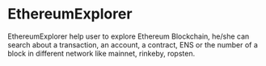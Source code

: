 # EthereumExplorer
EthereumExplorer help user to explore Ethereum Blockchain, he/she can search about a transaction, an account, a contract, ENS or the number of a block in different network like mainnet, rinkeby, ropsten.

